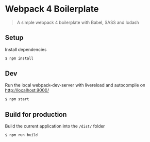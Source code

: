 # Webpack 4 Boilerplate
> A simple webpack 4 boilerplate with Babel, SASS and lodash 


## Setup
Install dependencies

```sh
$ npm install
```

## Dev
Run the local webpack-dev-server with livereload and autocompile on [http://localhost:9000/](http://localhost:9000/)

```sh
$ npm start
```
## Build for production
Build the current application into the `/dist/` folder

```sh
$ npm run build
``` 
